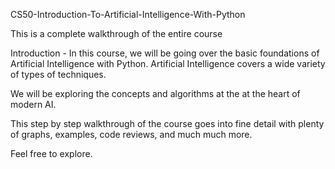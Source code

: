 CS50-Introduction-To-Artificial-Intelligence-With-Python

This is a complete walkthrough of the entire course

Introduction - In this course, we will be going over the basic foundations of Artificial Intelligence with Python.
Artificial Intelligence covers a wide variety of types of techniques.

We will be exploring the concepts and algorithms at the at the heart of modern AI.

This step by step walkthrough of the course goes into fine detail with plenty of graphs, examples, code reviews, and much much more.

Feel free to explore.
